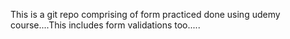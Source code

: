 This is a git repo comprising of form practiced done using udemy course....This includes form validations too.....